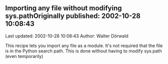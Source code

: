 ## Importing any file without modifying sys.pathOriginally published: 2002-10-28 10:08:43 
Last updated: 2002-10-28 10:08:43 
Author: Walter Dörwald 
 
This recipe lets you import any file as a module. It's not required that the file is in the Python search path. This is done without having to modify sys.path (even temporarily)
